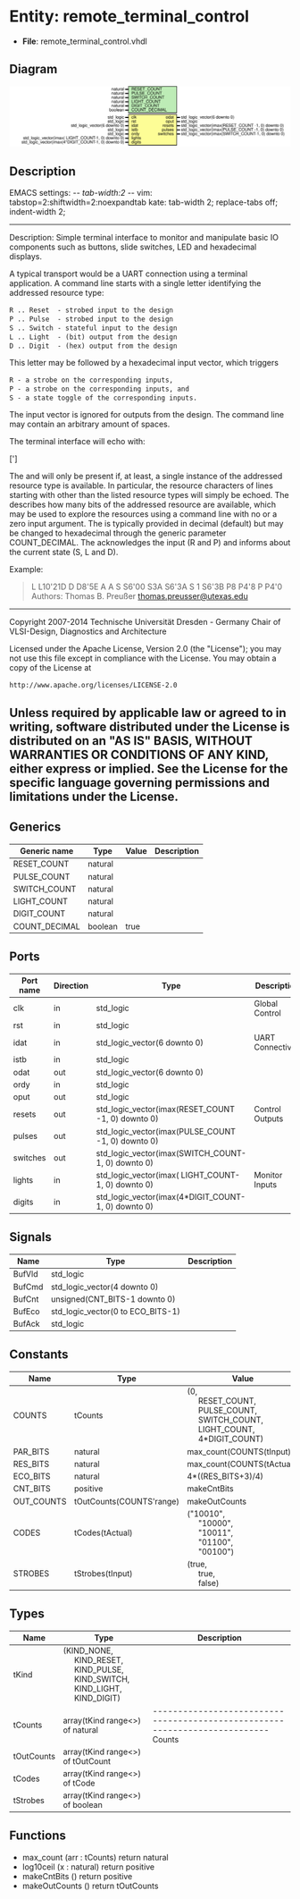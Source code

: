# Entity: remote_terminal_control

- **File**: remote_terminal_control.vhdl
## Diagram

![Diagram](remote_terminal_control.svg "Diagram")
## Description

 EMACS settings: -*-  tab-width:2  -*-
 vim: tabstop=2:shiftwidth=2:noexpandtab
 kate: tab-width 2; replace-tabs off; indent-width 2;

-----------------------------------------------------------------------------
 Description:  Simple terminal interface to monitor and manipulate
               basic IO components such as buttons, slide switches, LED
               and hexadecimal displays.

 A typical transport would be a UART connection using a terminal application.
 A command line starts with a single letter identifying the addressed
 resource type:

    R .. Reset  - strobed input to the design
    P .. Pulse  - strobed input to the design
    S .. Switch - stateful input to the design
    L .. Light  - (bit) output from the design
    D .. Digit  - (hex) output from the design

 This letter may be followed by a hexadecimal input vector, which triggers

    R - a strobe on the corresponding inputs,
    P - a strobe on the corresponding inputs, and
    S - a state toggle of the corresponding inputs.

 The input vector is ignored for outputs from the design.
 The command line may contain an arbitrary amount of spaces.

 The terminal interface will echo with:

   <resource character>[<bit count>'<hex output vector>]

 The <bit count> and <hex output vector> will only be present if, at least,
 a single instance of the addressed resource type is available.
 In particular, the resource characters of lines starting with other than
 the listed resource types will simply be echoed.
 The <bit count> describes how many bits of the addressed resource are
 available, which may be used to explore the resources using a command line
 with no or a zero input argument. The <bit count> is typically provided in
 decimal (default) but may be changed to hexadecimal through the generic
 parameter COUNT_DECIMAL.
 The <hex output vector> acknowledges the input (R and P) and informs about
 the current state (S, L and D).

 Example:
  > L
    L10'21D
  > D
    D8'5E
  > A
    A
  > S
    S6'00
  > S3A
    S6'3A
  > S 1
    S6'3B
  > P8
    P4'8
  > P
    P4'0
 Authors:      Thomas B. Preußer <thomas.preusser@utexas.edu>
-----------------------------------------------------------------------------
 Copyright 2007-2014 Technische Universität Dresden - Germany
                     Chair of VLSI-Design, Diagnostics and Architecture

 Licensed under the Apache License, Version 2.0 (the "License");
 you may not use this file except in compliance with the License.
 You may obtain a copy of the License at

    http://www.apache.org/licenses/LICENSE-2.0

 Unless required by applicable law or agreed to in writing, software
 distributed under the License is distributed on an "AS IS" BASIS,
 WITHOUT WARRANTIES OR CONDITIONS OF ANY KIND, either express or implied.
 See the License for the specific language governing permissions and
 limitations under the License.
-----------------------------------------------------------------------------
## Generics

| Generic name  | Type    | Value | Description |
| ------------- | ------- | ----- | ----------- |
| RESET_COUNT   | natural |       |             |
| PULSE_COUNT   | natural |       |             |
| SWITCH_COUNT  | natural |       |             |
| LIGHT_COUNT   | natural |       |             |
| DIGIT_COUNT   | natural |       |             |
| COUNT_DECIMAL | boolean | true  |             |
## Ports

| Port name | Direction | Type                                                | Description       |
| --------- | --------- | --------------------------------------------------- | ----------------- |
| clk       | in        | std_logic                                           | Global Control    |
| rst       | in        | std_logic                                           |                   |
| idat      | in        | std_logic_vector(6 downto 0)                        | UART Connectivity |
| istb      | in        | std_logic                                           |                   |
| odat      | out       | std_logic_vector(6 downto 0)                        |                   |
| ordy      | in        | std_logic                                           |                   |
| oput      | out       | std_logic                                           |                   |
| resets    | out       | std_logic_vector(imax(RESET_COUNT -1, 0) downto 0)  | Control Outputs   |
| pulses    | out       | std_logic_vector(imax(PULSE_COUNT -1, 0) downto 0)  |                   |
| switches  | out       | std_logic_vector(imax(SWITCH_COUNT-1, 0) downto 0)  |                   |
| lights    | in        | std_logic_vector(imax(  LIGHT_COUNT-1, 0) downto 0) | Monitor Inputs    |
| digits    | in        | std_logic_vector(imax(4*DIGIT_COUNT-1, 0) downto 0) |                   |
## Signals

| Name   | Type                              | Description |
| ------ | --------------------------------- | ----------- |
| BufVld | std_logic                         |             |
| BufCmd | std_logic_vector(4 downto 0)      |             |
| BufCnt | unsigned(CNT_BITS-1 downto 0)     |             |
| BufEco | std_logic_vector(0 to ECO_BITS-1) |             |
| BufAck | std_logic                         |             |
## Constants

| Name       | Type                     | Value                                                                                                                                                                                                                                                                                                                            | Description |
| ---------- | ------------------------ | -------------------------------------------------------------------------------------------------------------------------------------------------------------------------------------------------------------------------------------------------------------------------------------------------------------------------------- | ----------- |
| COUNTS     | tCounts                  |  (0,<br><span style="padding-left:20px">                                  RESET_COUNT,<br><span style="padding-left:20px">   PULSE_COUNT,<br><span style="padding-left:20px"> SWITCH_COUNT,<br><span style="padding-left:20px">                                  LIGHT_COUNT,<br><span style="padding-left:20px"> 4*DIGIT_COUNT) |             |
| PAR_BITS   | natural                  |  max_count(COUNTS(tInput))                                                                                                                                                                                                                                                                                                       |             |
| RES_BITS   | natural                  |  max_count(COUNTS(tActual))                                                                                                                                                                                                                                                                                                      |             |
| ECO_BITS   | natural                  |  4*((RES_BITS+3)/4)                                                                                                                                                                                                                                                                                                              |             |
| CNT_BITS   | positive                 |  makeCntBits                                                                                                                                                                                                                                                                                                                     |             |
| OUT_COUNTS | tOutCounts(COUNTS'range) |  makeOutCounts                                                                                                                                                                                                                                                                                                                   |             |
| CODES      | tCodes(tActual)          |  ("10010",<br><span style="padding-left:20px"> "10000",<br><span style="padding-left:20px"> "10011",<br><span style="padding-left:20px"> "01100",<br><span style="padding-left:20px"> "00100")                                                                                                                                   |             |
| STROBES    | tStrobes(tInput)         |  (true,<br><span style="padding-left:20px"> true,<br><span style="padding-left:20px"> false)                                                                                                                                                                                                                                     |             |
## Types

| Name       | Type                                                                                                                                                                                                                                                          | Description                                                                          |
| ---------- | ------------------------------------------------------------------------------------------------------------------------------------------------------------------------------------------------------------------------------------------------------------- | ------------------------------------------------------------------------------------ |
| tKind      | (KIND_NONE,<br><span style="padding-left:20px"> KIND_RESET,<br><span style="padding-left:20px"> KIND_PULSE,<br><span style="padding-left:20px"> KIND_SWITCH,<br><span style="padding-left:20px"> KIND_LIGHT,<br><span style="padding-left:20px"> KIND_DIGIT)  |                                                                                      |
| tCounts    | array(tKind range<>) of natural                                                                                                                                                                                                                               | ---------------------------------------------------------------------------  Counts  |
| tOutCounts | array(tKind range<>) of tOutCount                                                                                                                                                                                                                             |                                                                                      |
| tCodes     | array(tKind range<>) of tCode                                                                                                                                                                                                                                 |                                                                                      |
| tStrobes   | array(tKind range<>) of boolean                                                                                                                                                                                                                               |                                                                                      |
## Functions
- max_count <font id="function_arguments">(arr : tCounts) </font> <font id="function_return">return natural </font>
- log10ceil <font id="function_arguments">(x : natural) </font> <font id="function_return">return positive </font>
- makeCntBits <font id="function_arguments">()</font> <font id="function_return">return positive </font>
- makeOutCounts <font id="function_arguments">()</font> <font id="function_return">return tOutCounts </font>
